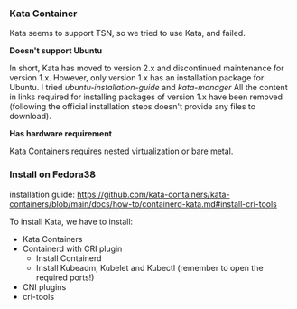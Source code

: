### Kata Container

Kata seems to support TSN, so we tried to use Kata, and failed.

**Doesn't support Ubuntu**

In short, Kata has moved to version 2.x and discontinued maintenance
for version 1.x. However, only version 1.x has an installation package
for Ubuntu.  I tried *ubuntu-installation-guide* and *kata-manager*
All the content in links required for installing packages of version
1.x have been removed (following the official installation steps
doesn't provide any files to download).

**Has hardware requirement**

Kata Containers requires nested virtualization or bare metal.

### Install on Fedora38

installation guide:
https://github.com/kata-containers/kata-containers/blob/main/docs/how-to/containerd-kata.md#install-cri-tools

To install Kata, we have to install:
- Kata Containers
- Containerd with CRI plugin
    -  Install Containerd
    -  Install Kubeadm, Kubelet and Kubectl (remember to open the required ports!)
- CNI plugins
- cri-tools
